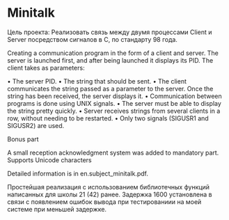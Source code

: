 # Minitalk
Цель проекта:
Реализовать связь между двумя процессами Client и Server посредством сигналов в С, по стандарту 98 года.


Creating a communication program in the form of a client and server.
The server is launched first, and after being launched it displays its PID.
The client takes as parameters:

• The server PID.
• The string that should be sent.
• The client communicates the string passed as a parameter to the server. Once the string has been received, the server displays it.
• Communication between programs is done using UNIX signals.
• The server must be able to display the string pretty quickly.
• Server receives strings from several clients in a row, without needing to be restarted.
• Only two signals (SIGUSR1 and SIGUSR2) are used.


Bonus part

A small reception acknowledgment system was added to mandatory part.
Supports Unicode characters


Detailed information is in en.subject_minitalk.pdf.

Простейшая реализация с использованием библиотечных функций написанных для школы 21 (42) ранее.
Задержка 1600 установлена в связи с появлением ошибок вывода при тестированиии на моей системе при меньшей задержке.
